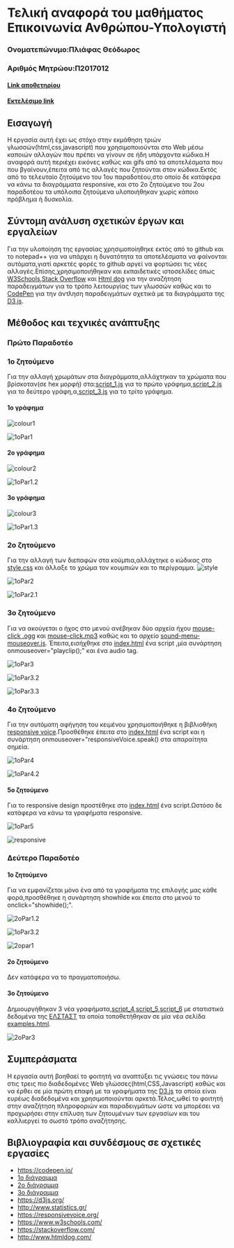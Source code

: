 # Τελική αναφορά του μαθήματος Επικοινωνία Ανθρώπου-Υπολογιστή
### Ονοματεπώνυμο:Πλιάφας Θεόδωρος
### Αριθμός Μητρώου:Π2017012

#### [Link αποθετηρίου](https://github.com/Thodoros/D3js-US-educational-attainment)
#### [Εκτελέσιμο link](https://thodoros.github.io/D3js-US-educational-attainment/)

## Εισαγωγή
Η εργασία αυτή έχει ως στόχο στην εκμάθηση τριών γλωσσών(html,css,javascript) που χρησιμοποιούνται στο Web μέσω καποιών αλλαγών που πρέπει να γίνουν σε ήδη υπάρχοντα κώδικα.Η αναφορά αυτή περιέχει εικόνες καθώς και gifs από τα αποτελέσματα που που βγαίνουν,έπειτα από τις αλλαγές που ζητούνται στον κώδικα.Εκτός από το τελευταίο ζητούμενο του 1ου παραδοτέου,στο οποίο δε κατάφερα να κάνω τα διαγράμματα responsive, και στο 2ο ζητούμενο του 2ου παραδοτέου τα υπόλοιπα ζητούμενα υλοποιήθηκαν χωρίς κάποιο πρόβλημα ή δυσκολία.

## Σύντομη ανάλυση σχετικών έργων και εργαλείων
Για την υλοποίηση της εργασίας χρησιμοποίηθηκε εκτός από το github και το notepad++ για να υπάρχει η δυνατότητα τα αποτελέσματα να φαίνονται αυτόματα,γιατί αρκετές φορές το github αργεί να φορτώσει τις νέες αλλαγές.Επίσης,χρησιμοποιήθηκαν και εκπαιδετικές ιστοσελίδες όπως [W3Schools](https://www.w3schools.com/),[Stack Overflow](https://stackoverflow.com/) και [Html dog](http://www.htmldog.com/) για την αναζήτηση παραδειγμάτων για το τρόπο λειτουργίας των γλωσσών καθώς και το [CodePen](https://codepen.io/) για την άντληση παραδειγμάτων σχετικά με τα διαγράμματα της [D3.js](https://d3js.org/).

## Mέθοδος και τεχνικές ανάπτυξης

### Πρώτο Παραδοτέο

### 1ο ζητούμενο
Για την αλλαγή χρωμάτων στα διαγράμματα,αλλάχτηκαν τα χρώματα που βρίσκοταν(σε hex μορφή) στα:[script_1.js](https://github.com/Thodoros/D3js-US-educational-attainment/blob/master/assets/scripts/script_1.js) για το πρώτο γράφημα,[script_2.js](https://github.com/Thodoros/D3js-US-educational-attainment/blob/master/assets/scripts/script_2.js) για το δεύτερο γράφη,α,[script_3.js](https://github.com/Thodoros/D3js-US-educational-attainment/blob/master/assets/scripts/script_3.js) για το τρίτο γράφημα.

#### 1ο γράφημα
![colour1](colour1.png)

![1oPar1](/1oPar1.png)

#### 2ο γράφημα
![colour2](colour2.png)

![1oPar1.2](/1oPar1.2.png)

#### 3ο γράφημα
![colour3](colour3.png)

![1oPar1.3](/1oPar1.3.png)


### 2ο ζητούμενο
Για την αλλαγή των διεπαφών στα κούμπια,αλλάχτηκε ο κώδικας στο [style.css](https://github.com/Thodoros/D3js-US-educational-attainment/blob/master/assets/stylesheets/style.css) και άλλαξε το χρώμα τον κουμπιών και το περίγραμμα.
![style](style.png)

![1oPar2](1oPar2.png)

![1oPar2.1](1oPar2.1.png)


### 3ο ζητούμενο
Για να ακούγεται ο ήχος στο μενού ανέβηκαν δύο αρχεία ήχου [mouse-click .ogg](https://github.com/Thodoros/D3js-US-educational-attainment/blob/master/mouse-click%20.ogg) και [mouse-click.mp3](https://github.com/Thodoros/D3js-US-educational-attainment/blob/master/mouse-click.mp3) καθώς και το αρχείο [sound-menu-mouseover.js](https://github.com/Thodoros/D3js-US-educational-attainment/blob/master/sound-menu-mouseover.js).
Έπειτα,εισήχθηκε στο [index.html](https://github.com/Thodoros/D3js-US-educational-attainment/blob/master/index.html) ένα script ,μία συνάρτηση onmouseover="playclip();" και ένα audio tag.

![1oPar3](/1oPar3.png)

![1oPar3.2](/1oPa3.2.png)

![1oPar3.3](/1oPar3.3.png)


### 4ο ζητούμενο
Για την αυτόματη αφήγηση του κειμένου χρησιμοποιήθηκε η βιβλιοθήκη [responsive voice](https://responsivevoice.org/).Προσθέθηκε έπειτα στο [index.html](https://github.com/Thodoros/D3js-US-educational-attainment/blob/master/index.html) ένα script και η συνάρτηση onmouseover="responsiveVoice.speak() στα απαραίτητα σημεία.

![1oPar4](/1oPar4.png)

![1oPar4.2](/1oPar4.2.png)


#### 5ο ζητούμενο
Για το responsive design προστέθηκε στο  [index.html](https://github.com/Thodoros/D3js-US-educational-attainment/blob/master/index.html) ένα script.Ωστόσο δε κατάφερα να κάνω τα γραφήματα responsive.

![1οPar5](/1oPar5.png)

![responsive](/responsive.png)


### Δεύτερο Παραδοτέο

#### 1ο ζητούμενο
Για να εμφανίζεται μόνο ένα από τα γραφήματα της επιλογής μας κάθε φορά,προσθέθηκε η συνάρτηση showhide και έπειτα στο μενού το onclick="showhide();".

![2οPar1.2](/2oPar1.2.png)

![1οPar3.2](/1oPar3.2.png)

![2opar1](/2opar1.png)

#### 2ο ζητούμενο
Δεν κατάφερα να το πραγματοποιήσω.

#### 3ο ζητούμενο
Δημιουργήθηκαν 3 νέα γραφήματα,[script_4](https://github.com/Thodoros/D3js-US-educational-attainment/blob/master/assets/scripts/script_4.js),[script_5](https://github.com/Thodoros/D3js-US-educational-attainment/blob/master/assets/scripts/script_5.js),[script_6](https://github.com/Thodoros/D3js-US-educational-attainment/blob/master/assets/scripts/script_6.js) με στατιστικά δεδομένα της [ΕΛΣΤΑΣΤ](http://www.statistics.gr/) τα οποία τοποθετήθηκαν σε μία νέα σελίδα [examples.html](https://github.com/Thodoros/D3js-US-educational-attainment/blob/master/examples.html).

![2οPar3](/2oPar3.png)


## Συμπεράσματα
Η εργασία αυτή βοηθαεί το φοιτητή να αναπτύξει τις γνώσεις του πάνω στις τρεις πιο διαδεδομένες Web γλώσσες(html,CSS,Javascript) καθώς και να έρθει σε μία πρώτη επαφή με τα γραφήματα της [D3.js](https://d3js.org/) τα οποία είναι ευρέως διαδεδομένα και χρησιμοποιούνται αρκετά.Τέλος,ωθεί το φοιτητή στην αναζήτηση πληροφοριών και παραδειγμάτων ώστε να μπορέσει να προχωρήσει στην επίλυση των ζητουμένων των εργασίων και του καλλιεργεί το σωστό τρόπο αναζήτησης.

## Βιβλιογραφία και συνδέσμους σε σχετικές εργασίες

* https://codepen.io/
* [1ο διάγραμμα](https://codepen.io/borntofrappe/pen/qYWPVg)
* [2o διάγραμμα](https://codepen.io/leoneloliver/pen/LQMxJB)
* [3ο διάγραμμα](https://codepen.io/michaellee/pen/eNodMx)
* https://d3js.org/
* http://www.statistics.gr/
* https://responsivevoice.org/
* https://www.w3schools.com/
* https://stackoverflow.com/
* http://www.htmldog.com/
